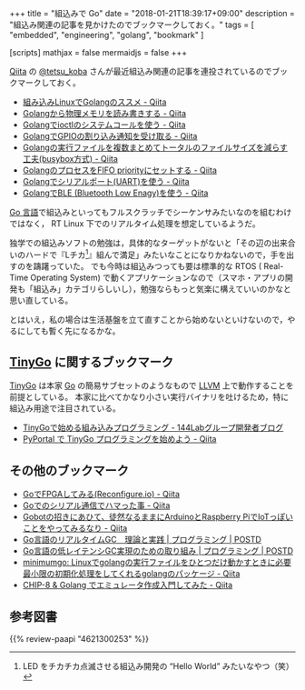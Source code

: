 +++
title = "組込みで Go"
date = "2018-01-21T18:39:17+09:00"
description = "組込み関連の記事を見かけたのでブックマークしておく。"
tags = [ "embedded", "engineering", "golang", "bookmark" ]

[scripts]
  mathjax = false
  mermaidjs = false
+++

[Qiita] の [@tetsu_koba](https://qiita.com/tetsu_koba "tetsu_koba - Qiita") さんが最近組込み関連の記事を連投されているのでブックマークしておく。

- [組み込みLinuxでGolangのススメ - Qiita](https://qiita.com/tetsu_koba/items/7435ef8d0c77844d751e)
- [Golangから物理メモリを読み書きする - Qiita](https://qiita.com/tetsu_koba/items/dba170bf220c45781428)
- [Golangでioctlのシステムコールを使う - Qiita](https://qiita.com/tetsu_koba/items/decee4d1a6ff621a7d37)
- [GolangでGPIOの割り込み通知を受け取る - Qiita](https://qiita.com/tetsu_koba/items/1928730136736c9dd133)
- [Golangの実行ファイルを複数まとめてトータルのファイルサイズを減らす工夫(busybox方式) - Qiita](https://qiita.com/tetsu_koba/items/53d84286ba5d87de607a)
- [GolangのプロセスをFIFO priorityにセットする - Qiita](https://qiita.com/tetsu_koba/items/1ccca9b3f4bd1e6b7f5c)
- [Golangでシリアルポート(UART)を使う - Qiita](https://qiita.com/tetsu_koba/items/f8afbb8326ee42fd27f5)
- [GolangでBLE (Bluetooth Low Enagy)を使う - Qiita](https://qiita.com/tetsu_koba/items/7d8f2f40e45e1549a6fa)

[Go 言語]で組込みといってもフルスクラッチでシーケンサみたいなのを組むわけではなく， RT Linux 下でのリアルタイム処理を想定しているようだ。

独学での組込みソフトの勉強は，具体的なターゲットがないと「その辺の出来合いのハードで『Lチカ[^lt1]』組んで満足」みたいなことになりかねないので，手を出すのを躊躇っていた。
でも今時は組込みつっても要は標準的な RTOS ( Real-Time Operating System) で動くアプリケーションなので（スマホ・アプリの開発も「組込み」カテゴリらしいし），勉強ならもっと気楽に構えていいのかなと思い直している。

[^lt1]: LED をチカチカ点滅させる組込み開発の “Hello World” みたいなやつ（笑）

とはいえ，私の場合は生活基盤を立て直すことから始めないといけないので，やるにしても暫く先になるかな。

## [TinyGo] に関するブックマーク

[TinyGo] は本家 [Go] の簡易サブセットのようなもので [LLVM] 上で動作することを前提としている。
本家に比べてかなり小さい実行バイナリを吐けるため，特に組込み用途で注目されている。

- [TinyGoで始める組み込みプログラミング - 144Labグループ開発者ブログ](https://tech.144lab.com/entry/tinygo)
- [PyPortal で TinyGo プログラミングを始めよう - Qiita](https://qiita.com/sago35/items/d95981f68231d69bce30)

[TinyGo]: https://tinygo.org/ "TinyGo - Go on Microcontrollers and WASM"
[LLVM]: https://llvm.org/ "The LLVM Compiler Infrastructure Project"

## その他のブックマーク

- [GoでFPGAしてみる(Reconfigure.io) - Qiita](https://qiita.com/mjhd-devlion/items/5e6f6f2f40ecb4ad4217)
- [Goでのシリアル通信でハマった事 - Qiita](https://qiita.com/tomoya0x00/items/d957dc00682c57f96771)
- [Gobotの招きにあひて、徒然なるままにArduinoとRaspberry PiでIoTっぽいことをやってみるなり - Qiita](https://qiita.com/KemoKemo/items/10fb644f9d359c35646a)
- [Go言語のリアルタイムGC　理論と実践 | プログラミング | POSTD](http://postd.cc/golangs-real-time-gc-in-theory-and-practice/)
- [Go言語の低レイテンシGC実現のための取り組み | プログラミング | POSTD](http://postd.cc/gos-march-to-low-latency-gc/)
- [minimumgo: Linuxでgolangの実行ファイルをひとつだけ動かすときに必要最小限の初期化処理をしてくれるgolangのパッケージ - Qiita](https://qiita.com/tetsu_koba/items/059849c0871a7e3bd94f)
- [CHIP-8 &amp; Golang でエミュレータ作成入門してみた - Qiita](https://qiita.com/tuboc/items/b87f9a346fdf522a40fa)

[Go]: https://go.dev/
[Go 言語]: https://golang.org/ "The Go Programming Language"
[Qiita]: https://qiita.com/

## 参考図書

{{% review-paapi "4621300253" %}} <!-- プログラミング言語Go -->
